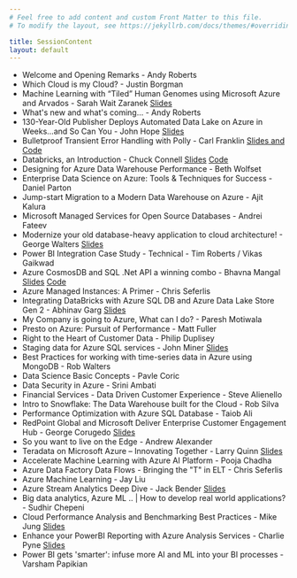 ```yaml
---
# Feel free to add content and custom Front Matter to this file.
# To modify the layout, see https://jekyllrb.com/docs/themes/#overriding-theme-defaults

title: SessionContent
layout: default
---
```


* Welcome and Opening Remarks - Andy Roberts
* Which Cloud is my Cloud? - Justin Borgman
* Machine Learning with “Tiled” Human Genomes using Microsoft Azure and Arvados - Sarah Wait Zaranek [Slides](./sessioncontent/TilingMLAzure_Zaranek.pdf)
* What's new and what's coming... - Andy Roberts
* 130-Year-Old Publisher Deploys Automated Data Lake on Azure in Weeks...and So Can You - John Hope [Slides](./sessioncontent/Infoworks_on_Azure_Boston_Azure_DataFest_01092019_JHOPE_MOD_Final_v1.0.pptx)
* Bulletproof Transient Error Handling with Polly - Carl Franklin [Slides and Code](./sessioncontent/CarlFranklin_Polly_Code_and_Slides.zip)
* Databricks, an Introduction - Chuck Connell [Slides](./sessioncontent/DataFest_Jan2019_Databricks_Intro.pdf) [Code](./sessioncontent/Chuck_connellDataFest.dbc)
* Designing for Azure Data Warehouse Performance - Beth Wolfset
* Enterprise Data Science on Azure: Tools & Techniques for Success - Daniel Parton
* Jump-start Migration to a Modern Data Warehouse on Azure - Ajit Kalura
* Microsoft Managed Services for Open Source Databases - Andrei Fateev
* Modernize your old database-heavy application to cloud architecture! - George Walters [Slides](./sessioncontent/Customer_Migration_to_Azure_SQL_Database_2019.pdf)
* Power BI Integration Case Study - Technical - Tim Roberts / Vikas Gaikwad
* Azure CosmosDB and SQL .Net API a winning combo - Bhavna Mangal [Slides](./sessioncontent/CosmosDBPresentation.pptx) [Code](./sessioncontent/CosmosDbDemo.zip)
* Azure Managed Instances: A Primer - Chris Seferlis
* Integrating DataBricks with Azure SQL DB and Azure Data Lake Store Gen 2 - Abhinav Garg [Slides](./sessioncontent/Azure_Databricks_for_Azure_Datafest_Boston.pptx) 
* My Company is going to Azure, What can I do? - Paresh Motiwala 
* Presto on Azure: Pursuit of Performance - Matt Fuller
* Right to the Heart of Customer Data - Philip Duplisey 
* Staging data for Azure SQL services - John Miner [Slides](./sessioncontent/Staging-Data-For-Azure-SQL-Services-January-2019.pptx)
* Best Practices for working with time-series data in Azure using MongoDB - Rob Walters
* Data Science Basic Concepts - Pavle Coric 
* Data Security in Azure - Srini Ambati 
* Financial Services - Data Driven Customer Experience - Steve Alienello 
* Intro to Snowflake: The Data Warehouse built for the Cloud - Rob Silva
* Performance Optimization with Azure SQL Database - Taiob Ali 
* RedPoint Global and Microsoft Deliver Enterprise Customer Engagement Hub - George Corugedo [Slides](./sessioncontent/CVS_Presentation_for_Microsoft.pdf)
* So you want to live on the Edge - Andrew Alexander 
* Teradata on Microsoft Azure – Innovating Together - Larry Quinn [Slides](./sessioncontent/Teradata_on_Microsoft_Azure-Innovating_Together_larryquinn.pdf)
* Accelerate Machine Learning with Azure AI Platform - Pooja Chadha
* Azure Data Factory Data Flows - Bringing the "T" in ELT - Chris Seferlis
* Azure Machine Learning - Jay Liu
* Azure Stream Analytics Deep Dive - Jack Bender [Slides](./sessioncontent/Azure_Stream_Analytics_Overview.pdf)
* Big data analytics, Azure ML .. | How to develop real world applications? - Sudhir Chepeni 
* Cloud Performance Analysis and Benchmarking Best Practices - Mike Jung [Slides](./sessioncontent/Cloud_Performance_Analysis_and_Benchmarking_Best_Practices_V8.pptx)
* Enhance your PowerBI Reporting with Azure Analysis Services - Charlie Pyne [Slides](./sessioncontent/Analysis_services.pptx)
* Power BI gets 'smarter': infuse more AI and ML into your BI processes - Varsham Papikian 



